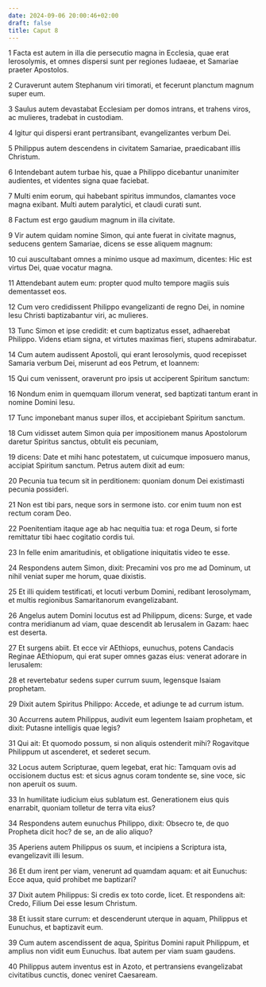 ```yaml
---
date: 2024-09-06 20:00:46+02:00
draft: false
title: Caput 8
---
```





1 Facta est autem in illa die persecutio magna in Ecclesia, quae erat Ierosolymis, et omnes dispersi sunt per regiones Iudaeae, et Samariae praeter Apostolos.

2 Curaverunt autem Stephanum viri timorati, et fecerunt planctum magnum super eum.

3 Saulus autem devastabat Ecclesiam per domos intrans, et trahens viros, ac mulieres, tradebat in custodiam.

4 Igitur qui dispersi erant pertransibant, evangelizantes verbum Dei.

5 Philippus autem descendens in civitatem Samariae, praedicabant illis Christum.

6 Intendebant autem turbae his, quae a Philippo dicebantur unanimiter audientes, et videntes signa quae faciebat.

7 Multi enim eorum, qui habebant spiritus immundos, clamantes voce magna exibant. Multi autem paralytici, et claudi curati sunt.

8 Factum est ergo gaudium magnum in illa civitate.

9 Vir autem quidam nomine Simon, qui ante fuerat in civitate magnus, seducens gentem Samariae, dicens se esse aliquem magnum:

10 cui auscultabant omnes a minimo usque ad maximum, dicentes: Hic est virtus Dei, quae vocatur magna.

11 Attendebant autem eum: propter quod multo tempore magiis suis dementasset eos.

12 Cum vero credidissent Philippo evangelizanti de regno Dei, in nomine Iesu Christi baptizabantur viri, ac mulieres.

13 Tunc Simon et ipse credidit: et cum baptizatus esset, adhaerebat Philippo. Videns etiam signa, et virtutes maximas fieri, stupens admirabatur.

14 Cum autem audissent Apostoli, qui erant Ierosolymis, quod recepisset Samaria verbum Dei, miserunt ad eos Petrum, et Ioannem:

15 Qui cum venissent, oraverunt pro ipsis ut acciperent Spiritum sanctum:

16 Nondum enim in quemquam illorum venerat, sed baptizati tantum erant in nomine Domini Iesu.

17 Tunc imponebant manus super illos, et accipiebant Spiritum sanctum.

18 Cum vidisset autem Simon quia per impositionem manus Apostolorum daretur Spiritus sanctus, obtulit eis pecuniam,

19 dicens: Date et mihi hanc potestatem, ut cuicumque imposuero manus, accipiat Spiritum sanctum. Petrus autem dixit ad eum:

20 Pecunia tua tecum sit in perditionem: quoniam donum Dei existimasti pecunia possideri.

21 Non est tibi pars, neque sors in sermone isto. cor enim tuum non est rectum coram Deo.

22 Poenitentiam itaque age ab hac nequitia tua: et roga Deum, si forte remittatur tibi haec cogitatio cordis tui.

23 In felle enim amaritudinis, et obligatione iniquitatis video te esse.

24 Respondens autem Simon, dixit: Precamini vos pro me ad Dominum, ut nihil veniat super me horum, quae dixistis.

25 Et illi quidem testificati, et locuti verbum Domini, redibant Ierosolymam, et multis regionibus Samaritanorum evangelizabant.

26 Angelus autem Domini locutus est ad Philippum, dicens: Surge, et vade contra meridianum ad viam, quae descendit ab Ierusalem in Gazam: haec est deserta.

27 Et surgens abiit. Et ecce vir AEthiops, eunuchus, potens Candacis Reginae AEthiopum, qui erat super omnes gazas eius: venerat adorare in Ierusalem:

28 et revertebatur sedens super currum suum, legensque Isaiam prophetam.

29 Dixit autem Spiritus Philippo: Accede, et adiunge te ad currum istum.

30 Accurrens autem Philippus, audivit eum legentem Isaiam prophetam, et dixit: Putasne intelligis quae legis?

31 Qui ait: Et quomodo possum, si non aliquis ostenderit mihi? Rogavitque Philippum ut ascenderet, et sederet secum.

32 Locus autem Scripturae, quem legebat, erat hic: Tamquam ovis ad occisionem ductus est: et sicus agnus coram tondente se, sine voce, sic non aperuit os suum.

33 In humilitate iudicium eius sublatum est. Generationem eius quis enarrabit, quoniam tolletur de terra vita eius?

34 Respondens autem eunuchus Philippo, dixit: Obsecro te, de quo Propheta dicit hoc? de se, an de alio aliquo?

35 Aperiens autem Philippus os suum, et incipiens a Scriptura ista, evangelizavit illi Iesum.

36 Et dum irent per viam, venerunt ad quamdam aquam: et ait Eunuchus: Ecce aqua, quid prohibet me baptizari?

37 Dixit autem Philippus: Si credis ex toto corde, licet. Et respondens ait: Credo, Filium Dei esse Iesum Christum.

38 Et iussit stare currum: et descenderunt uterque in aquam, Philippus et Eunuchus, et baptizavit eum.

39 Cum autem ascendissent de aqua, Spiritus Domini rapuit Philippum, et amplius non vidit eum Eunuchus. Ibat autem per viam suam gaudens.

40 Philippus autem inventus est in Azoto, et pertransiens evangelizabat civitatibus cunctis, donec veniret Caesaream.

